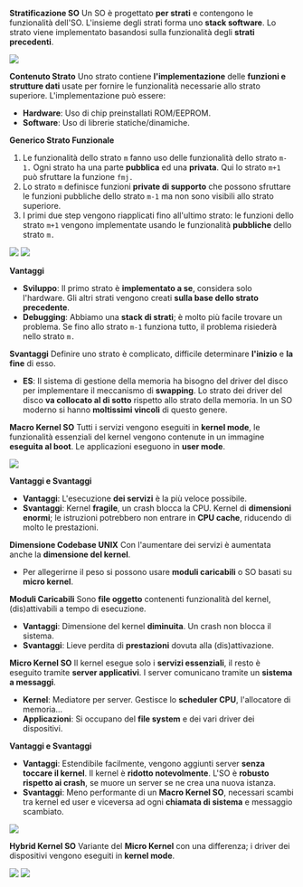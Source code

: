**Stratificazione SO**
Un SO è progettato **per strati** e contengono le funzionalità dell'SO. L'insieme degli strati forma uno **stack software**. Lo strato viene implementato basandosi sulla funzionalità degli **strati precedenti**. 

![](Stack-Software.png)

**Contenuto Strato**
Uno strato contiene **l'implementazione** delle **funzioni e strutture dati** usate per fornire le funzionalità necessarie allo strato superiore. L'implementazione può essere:
- **Hardware**: Uso di chip preinstallati ROM/EEPROM.
- **Software**: Uso di librerie statiche/dinamiche.

**Generico Strato Funzionale**
1) Le funzionalità dello strato `m` fanno uso delle funzionalità dello strato `m-1.` Ogni strato ha una parte **pubblica** ed una **privata**. Qui lo strato `m+1` può sfruttare la funzione `fmj.`
2) Lo strato `m` definisce funzioni **private di supporto** che possono sfruttare le funzioni pubbliche dello strato `m-1` ma non sono visibili allo strato superiore.
3) I primi due step vengono riapplicati fino all'ultimo strato: le funzioni dello strato `m+1` vengono implementate usando le funzionalità **pubbliche** dello strato `m.` 


![](Strato-Funzionale.png)
![](Strato-Funzionale2.png)

**Vantaggi**
- **Sviluppo**: Il primo strato è **implementato a se**, considera solo l'hardware. Gli altri strati vengono creati **sulla base dello strato precedente**.
- **Debugging**: Abbiamo una **stack di strati**; è molto più facile trovare un problema. Se fino allo strato `m-1` funziona tutto, il problema risiederà nello strato `m.`

**Svantaggi**
Definire uno strato è complicato, difficile determinare **l'inizio** e **la fine** di esso.
- **ES**: Il sistema di gestione della memoria ha bisogno del driver del disco per implementare il meccanismo di **swapping**. Lo strato dei driver del disco **va collocato al di sotto** rispetto allo strato della memoria. In un SO moderno si hanno **moltissimi vincoli** di questo genere.

**Macro Kernel SO**
Tutti i servizi vengono eseguiti in **kernel mode**, le funzionalità essenziali del kernel vengono contenute in un immagine **eseguita al boot**. Le applicazioni eseguono in **user mode**.

![](Macro-Kernel.png)

**Vantaggi e Svantaggi**
- **Vantaggi**: L'esecuzione **dei servizi** è la più veloce possibile.
- **Svantaggi**: Kernel **fragile**, un crash blocca la CPU. Kernel di **dimensioni enormi**; le istruzioni potrebbero non entrare in **CPU cache**, riducendo di molto le prestazioni.

**Dimensione Codebase UNIX**
Con l'aumentare dei servizi è aumentata anche la **dimensione del kernel**.
- Per allegerirne il peso si possono usare **moduli caricabili** o SO basati su **micro kernel**.

**Moduli Caricabili**
Sono **file oggetto** contenenti funzionalità del kernel, (dis)attivabili a tempo di esecuzione.
- **Vantaggi**: Dimensione del kernel **diminuita**. Un crash non blocca il sistema.
- **Svantaggi**: Lieve perdita di **prestazioni** dovuta alla (dis)attivazione.

**Micro Kernel SO**
Il kernel esegue solo i **servizi essenziali**, il resto è eseguito tramite **server applicativi**. I server comunicano tramite un **sistema a messaggi**.
- **Kernel**: Mediatore per server. Gestisce lo **scheduler CPU**, l'allocatore di memoria...
- **Applicazioni**: Si occupano del **file system** e dei vari driver dei dispositivi.

**Vantaggi e Svantaggi**
- **Vantaggi**: Estendibile facilmente, vengono aggiunti server **senza toccare il kernel**. Il kernel è **ridotto notevolmente**. L'SO è **robusto rispetto ai crash**, se muore un server se ne crea una nuova istanza.
- **Svantaggi**: Meno performante di un **Macro Kernel SO**, necessari scambi tra kernel ed user e viceversa ad ogni **chiamata di sistema** e messaggio scambiato.

![](Micro-Kernel.png)

**Hybrid Kernel SO**
Variante del **Micro Kernel** con una differenza; i driver dei dispositivi vengono eseguiti in **kernel mode**. 

![](Hybrid-Kernel.png)
![](Macro-Vs-Micro-Vs-Hybrid.png)